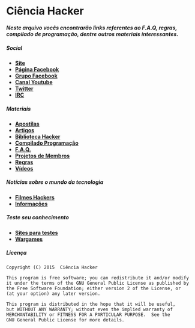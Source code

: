# Ciência Hacker

***Neste arquivo vocês encontrarão links referentes ao F.A.Q, regras, compilado de programação, dentre outros materiais interessantes.***

##### Social

* [**Site**](http://cienciahacker.com.br)
* [**Página Facebook**](https://fb.com/cienciahacker)
* [**Grupo Facebook**](https://fb.com/groups/cienciahacker)
* [**Canal Youtube**](https://www.youtube.com/user/cienciahacker)
* [**Twitter**](https://twitter.com/cienciahacker)
* [**IRC**](http://cienciahacker.com.br/irc)

##### Materiais

* [**Apostilas**](Arquivos/Apostilas.md)
* [**Artigos**](Arquivos/Artigos.md)
* [**Biblioteca Hacker**](Arquivos/Biblioteca.md)
* [**Compilado Programação**](Arquivos/Programação.md)
* [**F.A.Q.**](Arquivos/FAQ.md)
* [**Projetos de Membros**](Projetos/projetos.md)
* [**Regras**](Arquivos/Regras.md)
* [**Vídeos**](Arquivos/Videos.md)

##### Notícias sobre o mundo da tecnologia

* [**Filmes Hackers**](Arquivos/Filmes.md)
* [**Informações**](Arquivos/Informações.md)

##### Teste seu conhecimento

* [**Sites para testes**](Arquivos/vuln_sites.md)
* [**Wargames**](Arquivos/wargames.md)  

##### Licença

    Copyright (C) 2015  Ciência Hacker

    This program is free software; you can redistribute it and/or modify
    it under the terms of the GNU General Public License as published by
    the Free Software Foundation; either version 2 of the License, or
    (at your option) any later version.

    This program is distributed in the hope that it will be useful,
    but WITHOUT ANY WARRANTY; without even the implied warranty of
    MERCHANTABILITY or FITNESS FOR A PARTICULAR PURPOSE.  See the
    GNU General Public License for more details.
